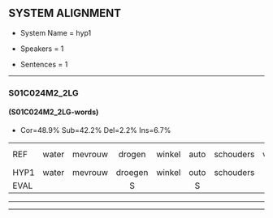 
## SYSTEM ALIGNMENT

- System Name = hyp1

- Speakers = 1

- Sentences = 1

---

### S01C024M2_2LG

#### (S01C024M2_2LG-words)

- Cor=48.9%	Sub=42.2%	Del=2.2%	Ins=6.7%

|  |  |  |  |  |  |  |  |  |  |  |  |  |  |  |  |  |  |  |  |  |  |  |  |  |  |  |  |  |  |  |  |  |  |  |  |  |  |  |  |  |  |  |  |  |  |
|:--- |:---:|:---:|:---:|:---:|:---:|:---:|:---:|:---:|:---:|:---:|:---:|:---:|:---:|:---:|:---:|:---:|:---:|:---:|:---:|:---:|:---:|:---:|:---:|:---:|:---:|:---:|:---:|:---:|:---:|:---:|:---:|:---:|:---:|:---:|:---:|:---:|:---:|:---:|:---:|:---:|:---:|:---:|:---:|:---:|:---:|
| REF | water | mevrouw | drogen | winkel | auto | schouders | verhaal | * | koning | moeilijk | speelplaats | drinken | hoofdpijn | regen | vliegtuig | stoppen | opnieuw |  |  | gooien | sneeuwen | moeder | liedje | potlood | fietsbel | vinger |  | dichtbij*(dichterbij) | meisje | chauffeur | * | muziek | waarom | scheuren | lawaai | zwemmen | vuurwerk | appel | cola | kussen | eerste | circus | kleuren | voetbal | vlinder |
| HYP1 | water | mevrouw | droegen | winkel | outo | schouders | ve | hel | koning | moeilijk | speerplaats | drinken | hoofdpijn | regen | vliegdeg | sdopen | opnieuw | gooi | en | sneeuw | en | moeder | itia | potloot | fitsbel | vinger | dichterbij | mijsje | chaf | chauffeur |  | muziek | waarom | scheuren | lawaai | swemmen | vuurwerk | appel | scola | kussen | iersta | sirkus | kleuren | voetbal | vlimder |
| EVAL |  |  | S |  | S |  | S | S |  |  | S |  |  |  | S | S |  | I | I | S | S |  | S | S | S |  | I | S | S |  | D |  |  |  |  | S |  |  | S |  | S | S |  |  | S |
---

---
